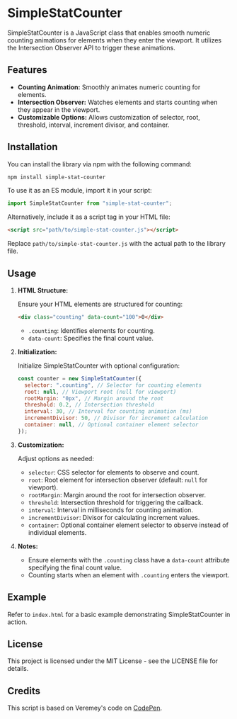# SimpleStatCounter

SimpleStatCounter is a JavaScript class that enables smooth numeric counting animations for elements when they enter the viewport. It utilizes the Intersection Observer API to trigger these animations.

## Features

- **Counting Animation:** Smoothly animates numeric counting for elements.
- **Intersection Observer:** Watches elements and starts counting when they appear in the viewport.
- **Customizable Options:** Allows customization of selector, root, threshold, interval, increment divisor, and container.

## Installation

You can install the library via npm with the following command:

```bash
npm install simple-stat-counter
```

To use it as an ES module, import it in your script:

```javascript
import SimpleStatCounter from "simple-stat-counter";
```

Alternatively, include it as a script tag in your HTML file:

```html
<script src="path/to/simple-stat-counter.js"></script>
```

Replace `path/to/simple-stat-counter.js` with the actual path to the library file.

## Usage

1. **HTML Structure:**

   Ensure your HTML elements are structured for counting:

   ```html
   <div class="counting" data-count="100">0</div>
   ```

   - `.counting`: Identifies elements for counting.
   - `data-count`: Specifies the final count value.

2. **Initialization:**

   Initialize SimpleStatCounter with optional configuration:

   ```javascript
   const counter = new SimpleStatCounter({
     selector: ".counting", // Selector for counting elements
     root: null, // Viewport root (null for viewport)
     rootMargin: "0px", // Margin around the root
     threshold: 0.2, // Intersection threshold
     interval: 30, // Interval for counting animation (ms)
     incrementDivisor: 50, // Divisor for increment calculation
     container: null, // Optional container element selector
   });
   ```

3. **Customization:**

   Adjust options as needed:

   - `selector`: CSS selector for elements to observe and count.
   - `root`: Root element for intersection observer (default: `null` for viewport).
   - `rootMargin`: Margin around the root for intersection observer.
   - `threshold`: Intersection threshold for triggering the callback.
   - `interval`: Interval in milliseconds for counting animation.
   - `incrementDivisor`: Divisor for calculating increment values.
   - `container`: Optional container element selector to observe instead of individual elements.

4. **Notes:**

   - Ensure elements with the `.counting` class have a `data-count` attribute specifying the final count value.
   - Counting starts when an element with `.counting` enters the viewport.

## Example

Refer to `index.html` for a basic example demonstrating SimpleStatCounter in action.

## License

This project is licensed under the MIT License - see the LICENSE file for details.

## Credits

This script is based on Veremey's code on [CodePen](https://codepen.io/veremey/pen/oNgbpKP).
